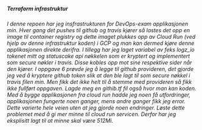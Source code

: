 ##### Terraform infrastruktur

###### I denne repoen har jeg insfrastrukturen for DevOps-exam applikasjonen min. Hver gang det pushes til github og travis kjører så lastes det opp en image til container registry og dette imaget plukkes opp av Cloud Run (ved hjelp av denne infrastruktur koden) i GCP og man kan dermed kjøre denne applikasjonen direkte derifra. I tillegg har jeg laget variabel av feks logz_io tokenet mitt og statuscake api nøkkelen som er kryptert og implementert som secure nøkler i travis. Disse kobles opp mot sine respektive sider når den kjører. I oppgave 6 prøvde jeg å legge til github provideren, det gjorde jeg ved å kryptere github token slik at den ble lagt til som secure nøkkel i travis filen min. Men fikk det ikke helt til å stemme med provideren så fikk ikke fullført oppgaven. Lagde meg en githib.tf fil også hvor man kan koden. Med å bygge applikasjonen fra cloud run hadde jeg noen få utfordringer, applikasjonen fungerte noen ganger, mens andre ganger fikk jeg error. Dette varierte hele veien uten at jeg gjorde noen endringer. Løste dette problemet med å gi mer minne til cloud run servicen. Derfor har jeg eksplisitt lagt til at minne skal være 512Mi.  